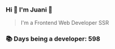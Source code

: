 ### Hi 👋 I&#39;m Juani 🦁

> I&#39;m a Frontend Web Developer SSR

### 📚 Days being a developer: 598
